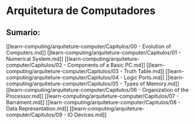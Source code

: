 # Arquitetura de Computadores

## Sumario:

[[learn-computing/arquiteture-computer/Capitulos/00 - Evolution of Computers.md]]
[[learn-computing/arquiteture-computer/Capitulos/01 - Numerical System.md]]
[[learn-computing/arquiteture-computer/Capitulos/02 - Components of a Basic PC.md]]
[[learn-computing/arquiteture-computer/Capitulos/03 - Truth Table.md]]
[[learn-computing/arquiteture-computer/Capitulos/04 - Logic Ports.md]]
[[learn-computing/arquiteture-computer/Capitulos/05 - Types of Memory.md]]
[[learn-computing/arquiteture-computer/Capitulos/06 - Organization of the Processor.md]]
[[learn-computing/arquiteture-computer/Capitulos/07 - Barrament.md]]
[[learn-computing/arquiteture-computer/Capitulos/08 - Data Representation.md]]
[[learn-computing/arquiteture-computer/Capitulos/09 - IO Devices.md]]
